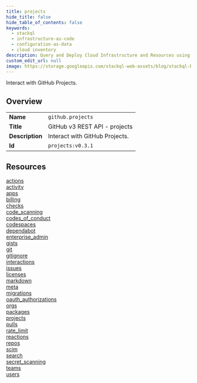 ```yaml
---
title: projects
hide_title: false
hide_table_of_contents: false
keywords:
  - stackql
  - infrastructure-as-code
  - configuration-as-data
  - cloud inventory
description: Query and Deploy Cloud Infrastructure and Resources using SQL
custom_edit_url: null
image: https://storage.googleapis.com/stackql-web-assets/blog/stackql-blog-post-featured-image.png
---
```

Interact with GitHub Projects.  
    

## Overview
<table><tbody>
<tr><td><b>Name</b></td><td><code>github.projects</code></td></tr>
<tr><td><b>Title</b></td><td>GitHub v3 REST API - projects</td></tr>
<tr><td><b>Description</b></td><td>Interact with GitHub Projects.</td></tr>
<tr><td><b>Id</b></td><td><code>projects:v0.3.1</code></td></tr>
</tbody></table>

## Resources
<div class="row">
<div class="providerDocColumn">
<a href="/providers/github/projects/actions/">actions</a><br />
<a href="/providers/github/projects/activity/">activity</a><br />
<a href="/providers/github/projects/apps/">apps</a><br />
<a href="/providers/github/projects/billing/">billing</a><br />
<a href="/providers/github/projects/checks/">checks</a><br />
<a href="/providers/github/projects/code_scanning/">code_scanning</a><br />
<a href="/providers/github/projects/codes_of_conduct/">codes_of_conduct</a><br />
<a href="/providers/github/projects/codespaces/">codespaces</a><br />
<a href="/providers/github/projects/dependabot/">dependabot</a><br />
<a href="/providers/github/projects/enterprise_admin/">enterprise_admin</a><br />
<a href="/providers/github/projects/gists/">gists</a><br />
<a href="/providers/github/projects/git/">git</a><br />
<a href="/providers/github/projects/gitignore/">gitignore</a><br />
<a href="/providers/github/projects/interactions/">interactions</a><br />
<a href="/providers/github/projects/issues/">issues</a><br />
<a href="/providers/github/projects/licenses/">licenses</a><br />
</div>
<div class="providerDocColumn">
<a href="/providers/github/projects/markdown/">markdown</a><br />
<a href="/providers/github/projects/meta/">meta</a><br />
<a href="/providers/github/projects/migrations/">migrations</a><br />
<a href="/providers/github/projects/oauth_authorizations/">oauth_authorizations</a><br />
<a href="/providers/github/projects/orgs/">orgs</a><br />
<a href="/providers/github/projects/packages/">packages</a><br />
<a href="/providers/github/projects/projects/">projects</a><br />
<a href="/providers/github/projects/pulls/">pulls</a><br />
<a href="/providers/github/projects/rate_limit/">rate_limit</a><br />
<a href="/providers/github/projects/reactions/">reactions</a><br />
<a href="/providers/github/projects/repos/">repos</a><br />
<a href="/providers/github/projects/scim/">scim</a><br />
<a href="/providers/github/projects/search/">search</a><br />
<a href="/providers/github/projects/secret_scanning/">secret_scanning</a><br />
<a href="/providers/github/projects/teams/">teams</a><br />
<a href="/providers/github/projects/users/">users</a><br />
</div>
</div>
